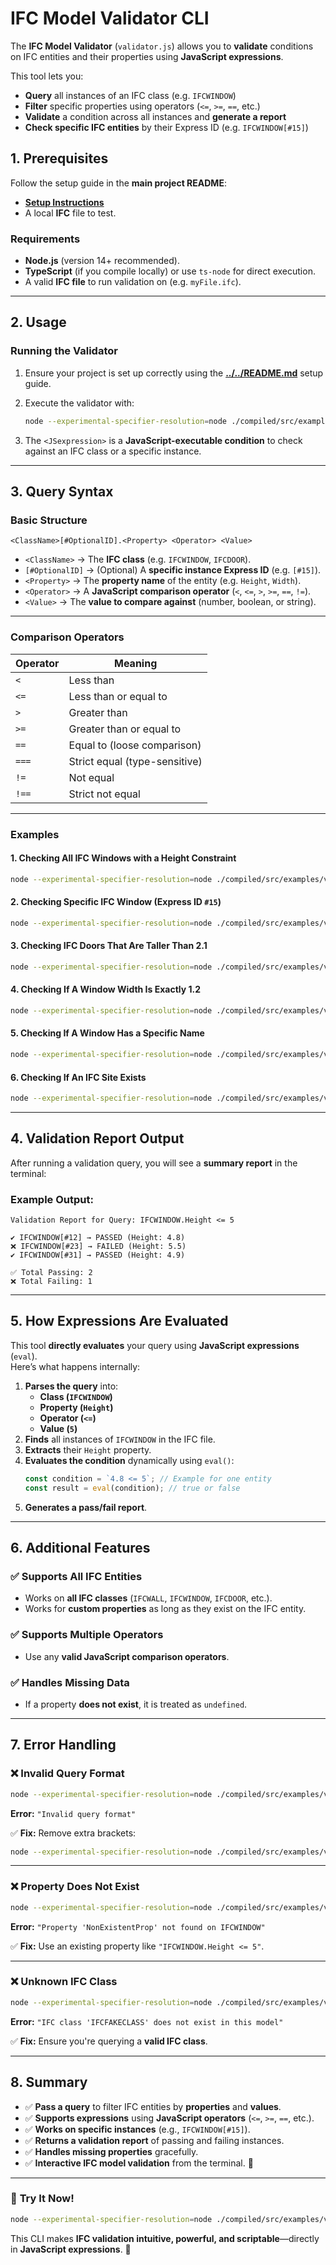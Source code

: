 # IFC Model Validator CLI

The **IFC Model Validator** (`validator.js`) allows you to **validate** conditions on IFC entities and their properties using **JavaScript expressions**. 

This tool lets you:

- **Query** all instances of an IFC class (e.g. `IFCWINDOW`)  
- **Filter** specific properties using operators (`<=`, `>=`, `==`, etc.)  
- **Validate** a condition across all instances and **generate a report**  
- **Check specific IFC entities** by their Express ID (e.g. `IFCWINDOW[#15]`)  

## 1. Prerequisites

Follow the setup guide in the **main project README**:

- **[Setup Instructions](../../README.md)**
- A local **IFC** file to test.

### Requirements

- **Node.js** (version 14+ recommended).  
- **TypeScript** (if you compile locally) or use `ts-node` for direct execution.  
- A valid **IFC file** to run validation on (e.g. `myFile.ifc`).

---

## 2. Usage

### Running the Validator

1. Ensure your project is set up correctly using the **[../../README.md](../../README.md)** setup guide.
2. Execute the validator with:
   
   ```bash
   node --experimental-specifier-resolution=node ./compiled/src/examples/validator.js '/path/to/your.ifc' "JSexpression"
   ```

3. The `<JSexpression>` is a **JavaScript-executable condition** to check against an IFC class or a specific instance.

---

## 3. Query Syntax

### **Basic Structure**

```text
<ClassName>[#OptionalID].<Property> <Operator> <Value>
```

- `<ClassName>` → The **IFC class** (e.g. `IFCWINDOW`, `IFCDOOR`).  
- `[#OptionalID]` → (Optional) A **specific instance Express ID** (e.g. `[#15]`).  
- `<Property>` → The **property name** of the entity (e.g. `Height`, `Width`).  
- `<Operator>` → A **JavaScript comparison operator** (`<`, `<=`, `>`, `>=`, `==`, `!=`).  
- `<Value>` → The **value to compare against** (number, boolean, or string).

---

### **Comparison Operators**

| Operator | Meaning |
|----------|---------|
| `<`  | Less than |
| `<=` | Less than or equal to |
| `>`  | Greater than |
| `>=` | Greater than or equal to |
| `==` | Equal to (loose comparison) |
| `===` | Strict equal (type-sensitive) |
| `!=` | Not equal |
| `!==` | Strict not equal |

---

### **Examples**

#### **1. Checking All IFC Windows with a Height Constraint**
```bash
node --experimental-specifier-resolution=node ./compiled/src/examples/validator.js myModel.ifc "IFCWINDOW.Height <= 5"
```

#### **2. Checking Specific IFC Window (Express ID `#15`)**
```bash
node --experimental-specifier-resolution=node ./compiled/src/examples/validator.js myModel.ifc "IFCWINDOW[#15].Height <= 5"
```

#### **3. Checking IFC Doors That Are Taller Than 2.1**
```bash
node --experimental-specifier-resolution=node ./compiled/src/examples/validator.js myModel.ifc "IFCDOOR.Height > 2.1"
```

#### **4. Checking If A Window Width Is Exactly 1.2**
```bash
node --experimental-specifier-resolution=node ./compiled/src/examples/validator.js myModel.ifc "IFCWINDOW.Width == 1.2"
```

#### **5. Checking If A Window Has a Specific Name**
```bash
node --experimental-specifier-resolution=node ./compiled/src/examples/validator.js myModel.ifc 'IFCWINDOW.Name == "LivingRoomWindow"'
```

#### **6. Checking If An IFC Site Exists**
```bash
node --experimental-specifier-resolution=node ./compiled/src/examples/validator.js myModel.ifc "IFCSITE"
```

---

## 4. Validation Report Output

After running a validation query, you will see a **summary report** in the terminal:

### **Example Output:**
```text
Validation Report for Query: IFCWINDOW.Height <= 5

✔️ IFCWINDOW[#12] → PASSED (Height: 4.8)
❌ IFCWINDOW[#23] → FAILED (Height: 5.5)
✔️ IFCWINDOW[#31] → PASSED (Height: 4.9)

✅ Total Passing: 2
❌ Total Failing: 1
```

---

## 5. How Expressions Are Evaluated

This tool **directly evaluates** your query using **JavaScript expressions** (`eval`).  
Here’s what happens internally:

1. **Parses the query** into:
   - **Class (`IFCWINDOW`)**
   - **Property (`Height`)**
   - **Operator (`<=`)**
   - **Value (`5`)**  
2. **Finds** all instances of `IFCWINDOW` in the IFC file.  
3. **Extracts** their `Height` property.  
4. **Evaluates the condition** dynamically using `eval()`:
   ```js
   const condition = `4.8 <= 5`; // Example for one entity
   const result = eval(condition); // true or false
   ```
5. **Generates a pass/fail report**.

---

## 6. Additional Features

### ✅ **Supports All IFC Entities**
- Works on **all IFC classes** (`IFCWALL`, `IFCWINDOW`, `IFCDOOR`, etc.).
- Works for **custom properties** as long as they exist on the IFC entity.

### ✅ **Supports Multiple Operators**
- Use any **valid JavaScript comparison operators**.

### ✅ **Handles Missing Data**
- If a property **does not exist**, it is treated as `undefined`.

---

## 7. Error Handling

### ❌ **Invalid Query Format**
```bash
node --experimental-specifier-resolution=node ./compiled/src/examples/validator.js myModel.ifc "IFCWINDOW.[Height] <= 5"
```
**Error:** `"Invalid query format"`

✅ **Fix:** Remove extra brackets:  
```bash
node --experimental-specifier-resolution=node ./compiled/src/examples/validator.js myModel.ifc "IFCWINDOW.Height <= 5"
```

---

### ❌ **Property Does Not Exist**
```bash
node --experimental-specifier-resolution=node ./compiled/src/examples/validator.js myModel.ifc "IFCWINDOW.NonExistentProp == 1"
```
**Error:** `"Property 'NonExistentProp' not found on IFCWINDOW"`

✅ **Fix:** Use an existing property like `"IFCWINDOW.Height <= 5"`.

---

### ❌ **Unknown IFC Class**
```bash
node --experimental-specifier-resolution=node ./compiled/src/examples/validator.js myModel.ifc "IFCFAKECLASS.Height > 3"
```
**Error:** `"IFC class 'IFCFAKECLASS' does not exist in this model"`

✅ **Fix:** Ensure you're querying a **valid IFC class**.

---

## 8. Summary

- ✅ **Pass a query** to filter IFC entities by **properties** and **values**.
- ✅ **Supports expressions** using **JavaScript operators** (`<=`, `>=`, `==`, etc.).
- ✅ **Works on specific instances** (e.g., `IFCWINDOW[#15]`).
- ✅ **Returns a validation report** of passing and failing instances.
- ✅ **Handles missing properties** gracefully.
- ✅ **Interactive IFC model validation** from the terminal. 🚀

---

### 🎯 **Try It Now!**
```bash
node --experimental-specifier-resolution=node ./compiled/src/examples/validator.js myModel.ifc "IFCDOOR.Height >= 2.1"
```

This CLI makes **IFC validation intuitive, powerful, and scriptable**—directly in **JavaScript expressions**. 🚀
